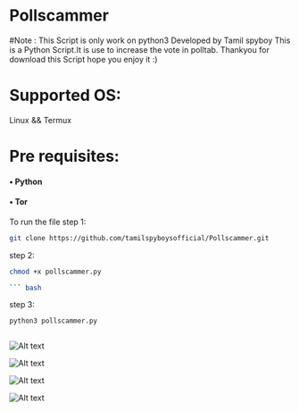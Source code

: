 # Pollscammer
#Note : This Script is only work on python3
Developed by Tamil spyboy
This is a Python Script.It is use to increase the vote in polltab.
Thankyou for download this Script hope you enjoy it :)

# Supported OS:
Linux 
&& Termux
# Pre requisites:
#### •	Python 
#### •  Tor
To run the file
step 1:
``` bash
git clone https://github.com/tamilspyboysofficial/Pollscammer.git
```
step 2:
```bash
chmod +x pollscammer.py

``` bash

```
step 3:
```bash
python3 pollscammer.py
```

```bash

```
![Alt text](https://raw.githubusercontent.com/tamilspyboysofficial/Pollscammer/master/img/pollscammer_one.png?raw=true " Step 1")
	 
![Alt text](https://raw.githubusercontent.com/tamilspyboysofficial/Pollscammer/master/img/pollscammer_two.png?raw=true " Step 2")

![Alt text](https://raw.githubusercontent.com/tamilspyboysofficial/Pollscammer/master/img/pollscammer_three.png?raw=true " Step 3")

![Alt text](https://raw.githubusercontent.com/tamilspyboysofficial/Pollscammer/master/img/pollscammer_four.png?raw=true " Step 4")





